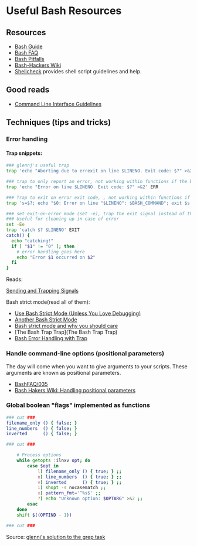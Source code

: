 # Useful Bash Resources

## Resources


- [Bash Guide][bash-guide]
- [Bash FAQ][bash-faq]
- [Bash Pitfalls][bash-pitfalls]
- [Bash-Hackers Wiki][bash-hacker-wiki]
- [Shellcheck][shellcheck] provides shell script guidelines and help.

[bash-guide]: http://mywiki.wooledge.org/BashGuide
[bash-faq]: http://mywiki.wooledge.org/BashFAQ
[bash-hacker-wiki]: https://wiki.bash-hackers.org/
[bash-pitfalls]: https://mywiki.wooledge.org/BashPitfalls
[shellcheck]: http://www.shellcheck.net/

## Good reads

- [Command Line Interface Guidelines](https://clig.dev/)

## Techniques (tips and tricks)


### Error handling

#### Trap snippets:

```bash
### glennj's useful trap
trap 'echo "Aborting due to errexit on line $LINENO. Exit code: $?" >&2' ERR

### trap to only report an error, not working within functions if the bad command is not last.
trap 'echo "Error on line $LINENO. Exit code: $?" >&2' ERR

### Trap to exit on error exit code, , not working within functions if the bad command is not last
trap 's=$?; echo "$0: Error on line "$LINENO": $BASH_COMMAND"; exit $s' ERR

### set exit-on-error mode (set -e), trap the exit signal instead of the error
### Useful for cleaning up in case of error
set -Ee
trap 'catch $? $LINENO' EXIT
catch() {
  echo "catching!"
  if [ "$1" != "0" ]; then
    # error handling goes here
    echo "Error $1 occurred on $2"
  fi
}
```

Reads:

[Sending and Trapping Signals](https://mywiki.wooledge.org/SignalTrap)

Bash strict mode(read all of them):

- [Use Bash Strict Mode (Unless You Love Debugging)](http://redsymbol.net/articles/unofficial-bash-strict-mode/)
- [Another Bash Strict Mode](https://disconnected.systems/blog/another-bash-strict-mode/)
- [Bash strict mode and why you should care](https://olivergondza.github.io/2019/10/01/bash-strict-mode.html)
- [The Bash Trap Trap](The Bash Trap Trap)
- [Bash Error Handling with Trap](https://citizen428.net/blog/bash-error-handling-with-trap/)

### Handle command-line options (positional parameters)

The day will come when you want to give arguments to your scripts. These arguments are known as positional parameters.

- [BashFAQ/035][BashFAQ/035]
- [Bash Hakers Wiki: Handling positional parameters][bhw-posparams]

[BashFAQ/035]: http://mywiki.wooledge.org/BashFAQ/035
[bhw-posparams]: https://wiki.bash-hackers.org/scripting/posparams


### Global boolean "flags" implemented as functions

```bash
### cut ###
filename_only () { false; }
line_numbers  () { false; }
inverted      () { false; }

### cut ###

    # Process options
    while getopts :ilnxv opt; do
        case $opt in
            l) filename_only () { true; } ;;
            n) line_numbers  () { true; } ;;
            v) inverted      () { true; } ;;
            i) shopt -s nocasematch ;;
            x) pattern_fmt='^%s$' ;;
            ?) echo "Unknown option: $OPTARG" >&2 ;;
        esac
    done
    shift $((OPTIND - 1))

### cut ###
```

Source: [glennj's solution to the grep task](https://exercism.io/tracks/bash/exercises/grep/solutions/1b6e4d45871a4810829d0294ae7112da)
